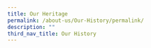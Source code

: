```yaml
---
title: Our Heritage
permalink: /about-us/Our-History/permalink/
description: ""
third_nav_title: Our History
---
```

